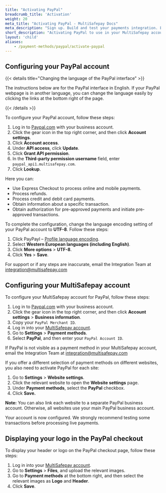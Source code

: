 ```yaml
---
title: "Activating PayPal"
breadcrumb_title: 'Activation'
weight: 20
meta_title: "Activating PayPal - MultiSafepay Docs"
meta_description: "Sign up. Build and test your payments integration. Explore our products and services. Use our API Reference, SDKs, and wrappers. Get support."
short_description: "Activating PayPal to use in your MultiSafepay account"
layout: 'child'
aliases: 
    - /payment-methods/paypal/activate-paypal
---
```

## Configuring your PayPal account
{{< details title="Changing the language of the PayPal interface" >}}

The instructions below are for the PayPal interface in English. If your PayPal webpage is in another language, you can change the language easily by clicking the links at the bottom right of the page.

{{< /details >}}

To configure your PayPal account, follow these steps:

1. Log in to [Paypal.com](https://www.paypal.com) with your business account.
2. Click the gear icon in the top right corner, and then click **Account settings**.
3. Click **Account access**.
4. Under **API access**, click **Update**.
5. Click **Grant API permission**.
6. In the **Third-party permission username** field, enter `paypal_api1.multisafepay.com`. 
7. Click **Lookup**.  

Here you can:
  - Use Express Checkout to process online and mobile payments.
  - Process refunds.
  - Process credit and debit card payments.
  - Obtain information about a specific transaction.
  - Obtain authorization for pre-approved payments and initiate pre-approved transactions.

To complete the configuration, change the language encoding setting of your PayPal account to **UTF-8**. Follow these steps:

1. Click PayPayl – [Profile language encoding](https://www.paypal.com/cgi-bin/customerprofileweb?cmd=_profile-language-encoding).
2. Select **Western European languages (including English)**.
3. Click **More options** > **UTF-8**.
4. Click **Yes** > **Save**.

For support or if any steps are inaccurate, email the Integration Team at <integration@multisafepay.com>

## Configuring your MultiSafepay account

To configure your MultiSafepay account for PayPal, follow these steps:

1. Log in to [Paypal.com](https://www.paypal.com) with your business account.
2. Click the gear icon in the top right corner, and then click **Account settings** > **Business information**.
3. Copy your `PayPal Merchant ID`.
4. Log in into your [MultiSafepay account](https://merchant.multisafepay.com).
5. Go to **Settings** > **Payment methods**. 
6. Select **PayPal**, and then enter your `PayPal Account ID`.

If PayPal is not visible as a payment method in your MultiSafepay account, email the Integration Team at <integration@multisafepay.com> 

If you offer a different selection of payment methods on different websites, you also need to activate PayPal for each site:

1. Go to **Settings** > **Website settings**.
2. Click the relevant website to open the **Website settings** page.
3. Under **Payment methods**, select the **PayPal** checkbox.
4. Click **Save.**

**Note:** You can also link each website to a separate PayPal business account. Otherwise, all websites use your main PayPal business account.

Your account is now configured. We strongly recommend testing some transactions before processing live payments.

## Displaying your logo in the PayPal checkout
To display your header or logo on the PayPal checkout page, follow these steps:

1. Log in into your [MultiSafepay account](https://merchant.multisafepay.com).
2. Go to **Settings** > **Files**, and upload the relevant images. 
3. Go to **Payment methods** at the bottom right, and then select the relevant images as **Logo** and **Header**. 
4. Click **Save**.




